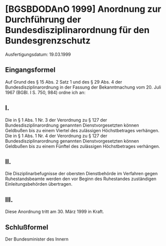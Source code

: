 # [BGSBDODAnO 1999] Anordnung zur Durchführung der Bundesdisziplinarordnung für den Bundesgrenzschutz

Ausfertigungsdatum: 19.03.1999

 

## Eingangsformel

Auf Grund des § 15 Abs. 2 Satz 1 und des § 29 Abs. 4 der Bundesdisziplinarordnung in der Fassung der Bekanntmachung vom 20. Juli 1967 (BGBl. I S. 750, 984) ordne ich an:


## I.

Die in § 1 Abs. 1 Nr. 3 der Verordnung zu § 127 der Bundesdisziplinarordnung genannten Dienstvorgesetzten können Geldbußen bis zu einem Viertel des zulässigen Höchstbetrages verhängen. Die in § 1 Abs. 1 Nr. 4 der Verordnung zu § 127 der Bundesdisziplinarordnung genannten Dienstvorgesetzten können Geldbußen bis zu einem Fünftel des zulässigen Höchstbetrages verhängen.


## II.

Die Disziplinarbefugnisse der obersten Dienstbehörde im Verfahren gegen Ruhestandsbeamte werden den vor Beginn des Ruhestandes zuständigen Einleitungsbehörden übertragen.


## III.

Diese Anordnung tritt am 30. März 1999 in Kraft.


## Schlußformel

Der Bundesminister des Innern

